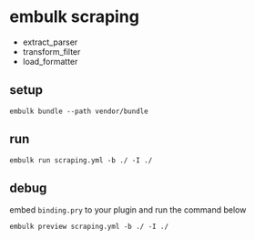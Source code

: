 # embulk scraping

- extract_parser
- transform_filter
- load_formatter

## setup
```
embulk bundle --path vendor/bundle
```

## run

```
embulk run scraping.yml -b ./ -I ./
```

## debug


embed `binding.pry` to your plugin and run the command below

```
embulk preview scraping.yml -b ./ -I ./

```
